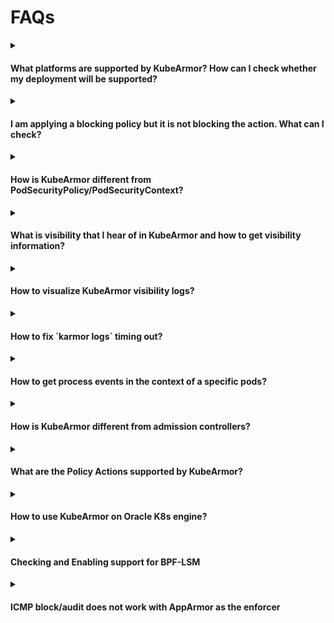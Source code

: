 # FAQs

<details><summary><h4>What platforms are supported by KubeArmor? How can I check whether my deployment will be supported?</h4></summary>

* Please check [Support matrix for KubeArmor](default_posture.md).
* Use `karmor probe` to check if the platform is supported.

</details>

<details><summary><h4>I am applying a blocking policy but it is not blocking the action. What can I check?</h4></summary>

### Checkout Platform Support
Check `karmor probe` output and check whether `Container Security` is false. If it is false, the KubeArmor enforcement is not supported on that platform. You should check the [KubeArmor Support Matrix](support_matrix.ma) and if the platform is not listed there then raise a new issue or connect to kubearmor community of slack.

### Checkout Default Posture
If you are applying an Allow-based policies and expecting unknown actions to be blocked, please make sure to check the [default security posture](default_posture.md). The default security posture is set to Audit by default since KubeArmor v0.7.

### Checkout Binary Path
If the path in your process rule is not an absolute path but a symlink, policy enforcement won't work. This is because KubeArmor sees the actual executable path in events received from kernel space and is not aware about symlinks.

So policy enforcement on symbolic links like `/usr/bin/python` doesn't work and one has to specify the path of the actual executable that they link to.
</details>

<details><summary><h4>How is KubeArmor different from PodSecurityPolicy/PodSecurityContext?</h4></summary>

Native k8s support specifying a security context for the pod or container. It requires one to specify native AppArmor, SELinux, and seccomp policies. But there are a few problems with this approach:  

* All the OS distributions do not support the LSMs consistently. For e.g, [GKE COS](https://cloud.google.com/container-optimized-os/) supports AppArmor while [Bottlerocket](https://aws.amazon.com/bottlerocket/) supports SELinux and BPF-LSM.  
* The Pod Security Context expects the security profile to be specified in its native language, for instance, the AppArmor profile for AppArmor. SELinux profile if SELinux is to be used. The profile language is extremely complex and this complexity could backfire i.e., it could lead to security holes.  
* Security Profile updates are manual and difficult: When an app is updated, the security posture might change and it becomes difficult to manually update the native rules.  
* No alerting of LSM violation on managed cloud platforms: By default, LSMs send logs to kernel audit, which is not available on most managed cloud platforms.  

KubeArmor solves all the above-mentioned problems.

* It maps YAML rules to LSMs (apparmor, bpf-lsm) rules so prior knowledge of different security contexts (native AppArmor, SELinux) is not required.  
* It's easy to deploy: KubeArmor is deployed as a daemon set. Even when the application is updated, the enforcement rules are automatically applied.  
* Consistent Alerting: KubeArmor handles kernel events and maps k8s metadata using ebpf.  
* KubeArmor also runs in systemd mode so can directly run and protect Virtual Machines or Bare-metal machines too.  
* Pod Security Context cannot leverage BPF-LSM at all today. BPF-LSM provides more programmatic control over the policy rules.  
* The Pod Security Context does not handle abstractions. For instance, consider a scenario where you have a node running Ubuntu and another node running Bottlerocket. Ubuntu inherently utilizes AppArmor, while Bottlerocket employs BPF-LSM and SELinux as its default LSMs. KubeArmor internally selects the appropriate primitives for enforcement, eliminating the need for users to explicitly specify the enforcement method.

</details>

<details><summary><h4>What is visibility that I hear of in KubeArmor and how to get visibility information?</h4></summary>  

KubeArmor, apart from being a policy enforcement engine also emits pod/container visibility data. It uses an eBPF-based system monitor which keeps track of process life cycles in containers and even nodes and converts system metadata to container/node identities. This information can then be used for observability use cases.

Sample output `karmor log --json`:

```json
{
  "Timestamp": 1639803960,
  "UpdatedTime": "2021-12-18T05:06:00.077564Z",
  "ClusterName": "Default",
  "HostName": "pandora",
  "HostPID": 3390423,
  "PPID": 168556,
  "PID": 3390423,
  "UID": 1000,
  "PolicyName": "hsp-kubearmor-dev-proc-path-block",
  "Severity": "1",
  "Type": "MatchedHostPolicy",
  "Source": "zsh",
  "Operation": "Process",
  "Resource": "/usr/bin/sleep",
  "Data": "syscall=SYS_EXECVE",
  "Action": "Block",
  "Result": "Permission denied"
}
```

Here the log implies that the process /usr/bin/sleep execution by 'zsh' was denied on the Host using a block-based host policy.

The logs are also exportable in OpenTelemetry format using [kubearmor/OTel-receiver](https://github.com/kubearmor/OTel-receiver).

</details>

<details><summary><h4>How to visualize KubeArmor visibility logs?</h4></summary>

There are a couple of community-maintained dashboards available at [kubearmor/kubearmor-dashboards](https://github.com/kubearmor/kubearmor-dashboards).

If you don't find an existing dashboard particular to your needs, feel free to create an issue. It would be great if you could also contribute one!
</details>

<details><summary><h4>How to fix `karmor logs` timing out?</h4></summary>

`karmor logs` internally uses Kubernetes' client's port-forward. Port forward is not meant for long running connection and it times out if left idle. Checkout this [StackOverflow answer](https://stackoverflow.com/questions/47484312/kubectl-port-forwarding-timeout-issue) for more info.

If you want to stream logs reliably there are a couple of solutions you can try:
1. Modiy the `kubearmor` service in `kube-system` namespace and change the service type to `NodePort`. Then run karmor with:
```bash
karmor logs --gRPC=<address of the kubearmor node-port service>
```
This will create a direct, more reliable connection with the service, without any internal port-forward.

2. If you want to stream logs to external tools (fluentd/splunk/ELK etc) checkout [Streaming KubeArmor events](https://github.com/kubearmor/kubearmor-relay-server#streaming-kubearmor-events-to-external-siem-tools).

The community has created adapters and dashboards for some of these tools which can be used out of the box or as reference for creating new adapters. Checkout the previous question for more information.

</details>

<details><summary><h4>How to get process events in the context of a specific pods?</h4></summary>  

The following command can be used to get pod specific events:  

`karmor log --pod <pod_name>`  
`karmor logs` has the following filter to provide more granularity:

```
--container - Specify container name for container-specific logs
--logFilter <system|policy|all> - Filter to either receive system logs or alerts on policy violation
--logType <ContainerLog|HostLog> - Source of logs - ContainerLog: logs from containers or HostLog: logs from the host
--namespace - Specify the namespace for the running pods
--operation <Process|File|Network> - Type of logs based on process, file or network

```

</details>

<details><summary><h4>How is KubeArmor different from admission controllers?</h4></summary>

Kubernetes admission controllers are a set of extensions that acts as a gatekeeper and help govern and control Kubernetes clusters. They intercept requests to the Kubernetes API server before the persistence of the object into etcd.  

They can manage deployments requesting too many resources, enforce pod security policies, prevent vulnerable images from being deployed, and check if the pod is running in privileged mode.  
But all these checks are done before the pods are started. Admission controllers don't guarantee any protection once the vulnerability is inside the cluster.  

KuberArmor protects the pods from within. It runs as a daemonset and restricts the behavior of containers at the system level. KubeArmor allows one to define security policies for the assets/resources (such as files, processes, volumes, etc) within the pod/container, select those based on K8s metadata, and simply apply these security policies at runtime.

It also detects any policy violations and generates audit logs with container identities. Apart from containers, KuberArmor also allows protection of the Host itself.
</details>

<details><summary><h4>What are the Policy Actions supported by KubeArmor?</h4></summary>

KubeArmor defines 3 policy actions: Allow, Block, and Audit.  
**Allow**: A whitelist policy or a policy defined with `Allow` action allows only the operations defined in the policy, the rest of everything is blocked/audited.
**Block**: Policy defined with `Block` action blocks all the operations defined in the policy.  
**Audit**: An applied `Audit` policy doesn't block any action but instead provides alerts on policy violations. This type of policy can be used for a "dry-run" before safely applying a security policy in production.  

If Block policy is used and there are no supported enforcement mechanisms on the platform then the policy enforcement wouldn't be observed. But we will still be able to see the observability data for the applied Block policy, which can help us in identifying any suspicious activity.
</details>

<details>
  <summary><h4>How to use KubeArmor on Oracle K8s engine?</h4></summary>

KubeArmor supports enforcement on OKE leveraging the BPF-LSM. The default kernel for Oracle Linux 8.6 (OL 8.6) is UEK R6 kernel-uek-5.4.17-2136.307.3 which does not support BPF-LSM.

Unbreakable Enterprise Kernel Release 7 (UEK R7) is based on Linux kernel 5.15 LTS that supports BPF-LSM and it's available for Oracle Linux 8 Update 5 onwards.

### Installing UEK 7 on OL 8.6

  UEK R7 can be installed on OL 8.6 by following the easy-to-follow instructions provided here in this [Oracle Blog Post](https://blogs.oracle.com/post/uek-7-oracle-linux-8).

> Note: After upgrading to the UEK R7 you may required to enable BPF-LSM if it's not enabled by default.

</details>

<details>
  <summary><h4>Checking and Enabling support for BPF-LSM</h4></summary>


### Checking if BPF-LSM is supported in the Kernel

We check for BPF LSM Support in Kernel Config

```sh
cat /boot/config-$(uname -r) | grep -e "BPF" -e "BTF"
```

Following flags need to exist and set to `y`
```ini
CONFIG_BPF=y
CONFIG_BPF_SYSCALL=y
CONFIG_BPF_JIT=y
CONFIG_BPF_LSM=y
CONFIG_DEBUG_INFO=y
CONFIG_DEBUG_INFO_BTF=y
```

**Note**: These config could be in other places too like `/boot/config`, `/usr/src/linux-headers-$(uname -r)/.config`, `/lib/modules/$(uname -r)/config`, `/proc/config.gz`.

### Checking if BPF-LSM is enabled

* check if bpf is enabled by verifying if it is in the active lsms.

  ```sh
  $ cat /sys/kernel/security/lsm
  capability,yama,selinux,bpf
  ```

  as we can see here `bpf` is in active lsms

### Enabling BPF-LSM manually using boot configs

* Open the `/etc/default/grub` file in privileged mode.

  ```sh
  sudo vi /etc/default/grub
  ```

* Append the following to the `GRUB_CMDLINE_LINUX` variable and save.

  ```
  GRUB_CMDLINE_LINUX="lsm=lockdown,capability,yama,apparmor,bpf"
  ```

- Update grub config:
  ```sh
  sudo grub2-mkconfig -o /boot/grub2.cfg
  ```

- Reboot into your kernel.
   ```sh
   sudo reboot
   ```

</details>

<details><summary><h4>ICMP block/audit does not work with AppArmor as the enforcer</h4></summary>
There is some problem with AppArmor due to which ICMP rules don't work as expected.

The KubeArmor team has brought this to the attention of the [AppArmor community](https://stackoverflow.com/questions/76768503/apparmor-deny-icmp-issue) on StackOverflow and await their response.

In the same environment we've found that ICMP rules with BPFLSM work as expected.

For more such differences checkout [Enforce Feature Parity Wiki](https://github.com/kubearmor/KubeArmor/wiki/Enforcer-Feature-Parity).
</details>
